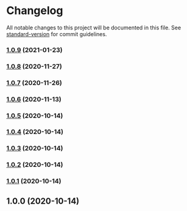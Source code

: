 # Changelog

All notable changes to this project will be documented in this file. See [standard-version](https://github.com/conventional-changelog/standard-version) for commit guidelines.

### [1.0.9](https://github.com/huanggm/use-vue-service/compare/v1.0.8...v1.0.9) (2021-01-23)

### [1.0.8](https://github.com/huanggm/use-vue-service/compare/v1.0.6...v1.0.8) (2020-11-27)

### [1.0.7](https://github.com/huanggm/use-vue-service/compare/v1.0.6...v1.0.7) (2020-11-26)

### [1.0.6](https://github.com/huanggm/use-vue-service/compare/v1.0.5...v1.0.6) (2020-11-13)

### [1.0.5](https://github.com/waitingsong/npm-base/compare/v1.0.4...v1.0.5) (2020-10-14)

### [1.0.4](https://github.com/waitingsong/npm-base/compare/v1.0.3...v1.0.4) (2020-10-14)

### [1.0.3](https://github.com/waitingsong/npm-base/compare/v1.0.2...v1.0.3) (2020-10-14)

### [1.0.2](https://github.com/waitingsong/npm-base/compare/v1.0.1...v1.0.2) (2020-10-14)

### [1.0.1](https://github.com/waitingsong/npm-base/compare/v1.0.0...v1.0.1) (2020-10-14)

## 1.0.0 (2020-10-14)
